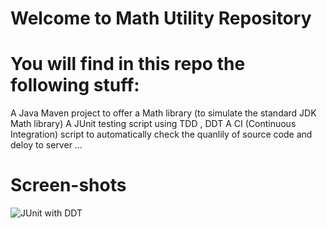 # Welcome to Math Utility Repository

# You will find in this repo the following stuff:

A Java Maven project to offer a Math library (to simulate the standard JDK Math library)
A JUnit testing script using TDD , DDT
A CI (Continuous Integration) script to automatically check the quanlily of source code and deloy to server
...

# Screen-shots 
![JUnit with DDT](screenshots/JUnit%20with%20DDT.png)

